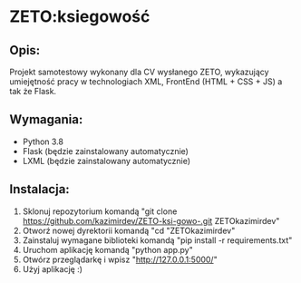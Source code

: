 # ZETO:ksiegowość

## Opis:

Projekt samotestowy wykonany dla CV wysłanego ZETO, wykazujący umiejętność pracy w technologiach XML, FrontEnd (HTML + CSS + JS) a tak że Flask.

## Wymagania:

- Python 3.8
- Flask (będzie zainstalowany automatycznie)
- LXML (będzie zainstalowany automatycznie)

## Instalacja:

1. Sklonuj repozytorium komandą "git clone https://github.com/kazimirdev/ZETO-ksi-gowo-.git ZETOkazimirdev"
2. Otworź nowej dyrektorii komandą "cd "ZETOkazimirdev"
3. Zainstaluj wymagane biblioteki komandą "pip install -r requirements.txt"
4. Uruchom aplikację komandą "python app.py"
5. Otwórz przeglądarkę i wpisz "http://127.0.0.1:5000/"
6. Użyj aplikację :)

